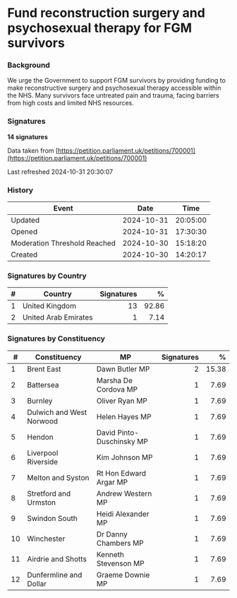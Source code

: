 # Fund reconstruction surgery and psychosexual therapy for FGM survivors

### Background

We urge the Government to support FGM survivors by providing funding to make reconstructive surgery and psychosexual therapy accessible within the NHS. Many survivors face untreated pain and trauma, facing barriers from high costs and limited NHS resources.

### Signatures

**14 signatures**

Data taken from [https://petition.parliament.uk/petitions/700001](https://petition.parliament.uk/petitions/700001)

Last refreshed 2024-10-31 20:30:07

### History

| Event | Date | Time |
| - | - | - |
| Updated | 2024-10-31 | 20:05:00 |
| Opened | 2024-10-31 | 17:30:30 |
| Moderation Threshold Reached | 2024-10-30 | 15:18:20 |
| Created | 2024-10-30 | 14:20:17 |

### Signatures by Country

| # | Country | Signatures | % |
| - | - | -: | -: |
| 1 | United Kingdom | 13 | 92.86 |
| 2 | United Arab Emirates | 1 | 7.14 |

### Signatures by Constituency

| # | Constituency | MP | Signatures | % |
| - | - | - | -: | -: |
| 1 | Brent East | Dawn Butler MP | 2 | 15.38 |
| 2 | Battersea | Marsha De Cordova MP | 1 | 7.69 |
| 3 | Burnley | Oliver Ryan MP | 1 | 7.69 |
| 4 | Dulwich and West Norwood | Helen Hayes MP | 1 | 7.69 |
| 5 | Hendon | David Pinto-Duschinsky MP | 1 | 7.69 |
| 6 | Liverpool Riverside | Kim Johnson MP | 1 | 7.69 |
| 7 | Melton and Syston | Rt Hon Edward Argar MP | 1 | 7.69 |
| 8 | Stretford and Urmston | Andrew Western MP | 1 | 7.69 |
| 9 | Swindon South | Heidi Alexander MP | 1 | 7.69 |
| 10 | Winchester | Dr Danny Chambers MP | 1 | 7.69 |
| 11 | Airdrie and Shotts | Kenneth Stevenson MP | 1 | 7.69 |
| 12 | Dunfermline and Dollar | Graeme Downie MP | 1 | 7.69 |
